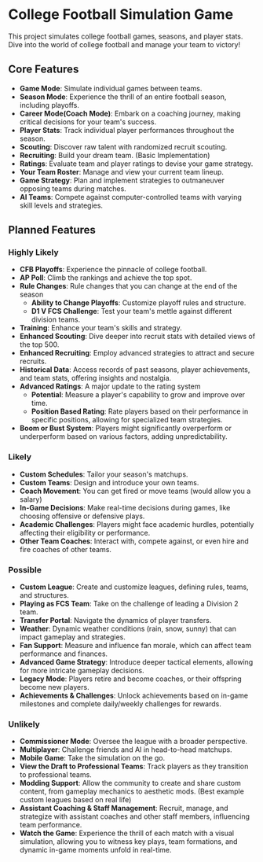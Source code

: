 # College Football Simulation Game

This project simulates college football games, seasons, and player stats. Dive into the world of college football and manage your team to victory!

## Core Features

- **Game Mode**: Simulate individual games between teams.
- **Season Mode**: Experience the thrill of an entire football season, including playoffs.
- **Career Mode(Coach Mode)**: Embark on a coaching journey, making critical decisions for your team's success.
- **Player Stats**: Track individual player performances throughout the season.
- **Scouting**: Discover raw talent with randomized recruit scouting.
- **Recruiting**: Build your dream team. (Basic Implementation)
- **Ratings**: Evaluate team and player ratings to devise your game strategy.
- **Your Team Roster**: Manage and view your current team lineup.
- **Game Strategy**: Plan and implement strategies to outmaneuver opposing teams during matches.
- **AI Teams**: Compete against computer-controlled teams with varying skill levels and strategies.

## Planned Features

### Highly Likely

- **CFB Playoffs**: Experience the pinnacle of college football.
- **AP Poll**: Climb the rankings and achieve the top spot.
- **Rule Changes**: Rule changes that you can change at the end of the season
  - **Ability to Change Playoffs**: Customize playoff rules and structure.
  - **D1 V FCS Challenge**: Test your team's mettle against different division teams.
- **Training**: Enhance your team's skills and strategy.
- **Enhanced Scouting**: Dive deeper into recruit stats with detailed views of the top 500.
- **Enhanced Recruiting**: Employ advanced strategies to attract and secure recruits.
- **Historical Data**: Access records of past seasons, player achievements, and team stats, offering insights and nostalgia.
- **Advanced Ratings**: A major update to the rating system
  - **Potential**: Measure a player's capability to grow and improve over time.
  - **Position Based Rating**: Rate players based on their performance in specific positions, allowing for specialized team strategies.
- **Boom or Bust System**: Players might significantly overperform or underperform based on various factors, adding unpredictability.

### Likely

- **Custom Schedules**: Tailor your season's matchups.
- **Custom Teams**: Design and introduce your own teams.
- **Coach Movement**: You can get fired or move teams (would allow you a salary)
- **In-Game Decisions**: Make real-time decisions during games, like choosing offensive or defensive plays.
- **Academic Challenges**: Players might face academic hurdles, potentially affecting their eligibility or performance.
- **Other Team Coaches**: Interact with, compete against, or even hire and fire coaches of other teams.

### Possible

- **Custom League**: Create and customize leagues, defining rules, teams, and structures.
- **Playing as FCS Team**: Take on the challenge of leading a Division 2 team.
- **Transfer Portal**: Navigate the dynamics of player transfers.
- **Weather**: Dynamic weather conditions (rain, snow, sunny) that can impact gameplay and strategies.
- **Fan Support**: Measure and influence fan morale, which can affect team performance and finances.
- **Advanced Game Strategy**: Introduce deeper tactical elements, allowing for more intricate gameplay decisions.
- **Legacy Mode**: Players retire and become coaches, or their offspring become new players.
- **Achievements & Challenges**: Unlock achievements based on in-game milestones and complete daily/weekly challenges for rewards.

### Unlikely

- **Commissioner Mode**: Oversee the league with a broader perspective.
- **Multiplayer**: Challenge friends and AI in head-to-head matchups.
- **Mobile Game**: Take the simulation on the go.
- **View the Draft to Professional Teams**: Track players as they transition to professional teams.
- **Modding Support**: Allow the community to create and share custom content, from gameplay mechanics to aesthetic mods. (Best example custom leagues based on real life)
- **Assistant Coaching & Staff Management**: Recruit, manage, and strategize with assistant coaches and other staff members, influencing team performance.
- **Watch the Game**: Experience the thrill of each match with a visual simulation, allowing you to witness key plays, team formations, and dynamic in-game moments unfold in real-time.
